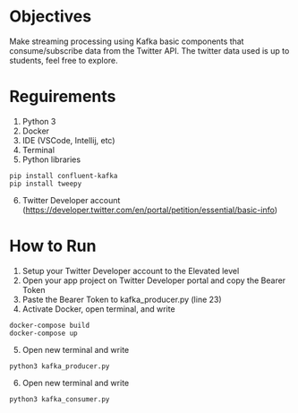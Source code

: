 # Objectives
Make streaming processing using Kafka basic components that consume/subscribe data from the Twitter API. The twitter data used is up to students, feel free to explore.

# Reguirements
1. Python 3
2. Docker
3. IDE (VSCode, Intellij, etc)
4. Terminal
5. Python libraries
```
pip install confluent-kafka
pip install tweepy
```
6. Twitter Developer account (https://developer.twitter.com/en/portal/petition/essential/basic-info)

# How to Run
1. Setup your Twitter Developer account to the Elevated level
2. Open your app project on Twitter Developer portal and copy the Bearer Token
3. Paste the Bearer Token to kafka_producer.py (line 23)
4. Activate Docker, open terminal, and write
```
docker-compose build
docker-compose up
```
5. Open new terminal and write
```
python3 kafka_producer.py
```
6. Open new terminal and write
```
python3 kafka_consumer.py
```